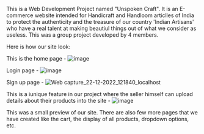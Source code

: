 This is a Web Development Project named "Unspoken Craft". 
It is an E-commerce website intended for Handicraft and Handloom articlles of India to protect the authenticity and the treasure of our country 'Indian Artisans' who have a real talent at making beautiul things out of what we consider as useless.
This was a group project developed by 4 members.

Here is how our site look:

This is the home page -
![image](https://user-images.githubusercontent.com/88432145/209073780-11a097c8-cb25-428a-92c9-0ed256ed8176.png)

Login page -
![image](https://user-images.githubusercontent.com/88432145/209074180-fbe31220-20e4-4c2c-a0bb-f4066998012f.png)

Sign up page -
![Web capture_22-12-2022_121840_localhost](https://user-images.githubusercontent.com/88432145/209074362-1acea131-1479-4aba-a9db-a012802bb598.jpeg)

This is a iunique feature in our project where the seller himself can upload details about their products into the site -
![image](https://user-images.githubusercontent.com/88432145/209074597-9fae2308-4f30-4d3e-8e9b-ab6fa9407712.png)

This was a small preview of our site. There are also few more pages that we have created like the cart, the display of all products, dropdown options, etc.


